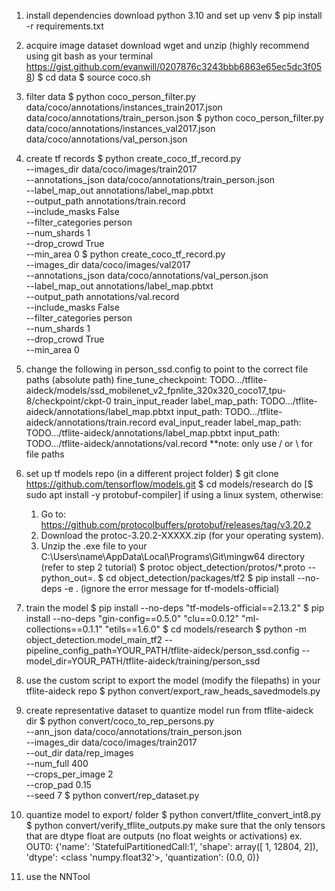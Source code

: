 1. install dependencies
download python 3.10 and set up venv
$ pip install -r requirements.txt

2. acquire image dataset
download wget and unzip (highly recommend using git bash as your terminal https://gist.github.com/evanwill/0207876c3243bbb6863e65ec5dc3f058)
$ cd data
$ source coco.sh

3. filter data
$ python coco_person_filter.py data/coco/annotations/instances_train2017.json data/coco/annotations/train_person.json
$ python coco_person_filter.py data/coco/annotations/instances_val2017.json   data/coco/annotations/val_person.json

4. create tf records
$  python create_coco_tf_record.py \
    --images_dir data/coco/images/train2017 \
    --annotations_json data/coco/annotations/train_person.json \
    --label_map_out annotations/label_map.pbtxt \
    --output_path annotations/train.record \
    --include_masks False \
    --filter_categories person \
    --num_shards 1 \
    --drop_crowd True \
    --min_area 0
$  python create_coco_tf_record.py \
    --images_dir data/coco/images/val2017 \
    --annotations_json data/coco/annotations/val_person.json \
    --label_map_out annotations/label_map.pbtxt \
    --output_path annotations/val.record \
    --include_masks False \
    --filter_categories person \
    --num_shards 1 \
    --drop_crowd True \
    --min_area 0

6. change the following in person_ssd.config to point to the correct file paths (absolute path)
fine_tune_checkpoint: TODO.../tflite-aideck/models/ssd_mobilenet_v2_fpnlite_320x320_coco17_tpu-8/checkpoint/ckpt-0
train_input_reader
    label_map_path: TODO.../tflite-aideck/annotations/label_map.pbtxt
    input_path: TODO.../tflite-aideck/annotations/train.record
eval_input_reader
    label_map_path: TODO.../tflite-aideck/annotations/label_map.pbtxt
    input_path: TODO.../tflite-aideck/annotations/val.record
**note: only use / or \\ for file paths

5. set up tf models repo
(in a different project folder)
$ git clone https://github.com/tensorflow/models.git
$ cd models/research
do [$ sudo apt install -y protobuf-compiler] if using a linux system, otherwise:
    1. Go to: https://github.com/protocolbuffers/protobuf/releases/tag/v3.20.2
    2. Download the protoc-3.20.2-XXXXX.zip (for your operating system).
    3. Unzip the .exe file to your C:\Users\name\AppData\Local\Programs\Git\mingw64 directory (refer to step 2 tutorial)
$ protoc object_detection/protos/*.proto --python_out=.
$ cd object_detection/packages/tf2
$ pip install --no-deps -e .
(ignore the error message for tf-models-official)

6. train the model
$ pip install --no-deps "tf-models-official==2.13.2"
$ pip install --no-deps "gin-config==0.5.0" "clu==0.0.12" "ml-collections==0.1.1" "etils==1.6.0"
$ cd models/research
$ python -m object_detection.model_main_tf2   --pipeline_config_path=YOUR_PATH/tflite-aideck/person_ssd.config   --model_dir=YOUR_PATH/tflite-aideck/training/person_ssd

7. use the custom script to export the model (modify the filepaths)
in your tflite-aideck repo
$ python convert/export_raw_heads_savedmodels.py

8. create representative dataset to quantize model
run from tflite-aideck dir
$ python convert/coco_to_rep_persons.py \
  --ann_json data/coco/annotations/train_person.json \
  --images_dir data/coco/images/train2017 \
  --out_dir data/rep_images \
  --num_full 400 \
  --crops_per_image 2 \
  --crop_pad 0.15 \
  --seed 7
$ python convert/rep_dataset.py

9. quantize model to export/ folder
$ python convert/tflite_convert_int8.py
$ python convert/verify_tflite_outputs.py
make sure that the only tensors that are dtype float are outputs (no float weights or activations)
ex. OUT0: {'name': 'StatefulPartitionedCall:1', 'shape': array([    1, 12804,     2]), 'dtype': <class 'numpy.float32'>, 'quantization': (0.0, 0)}

10. use the NNTool